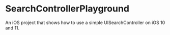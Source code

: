 # SearchControllerPlayground
An iOS project that shows how to use a simple UISearchController on iOS 10 and 11.

